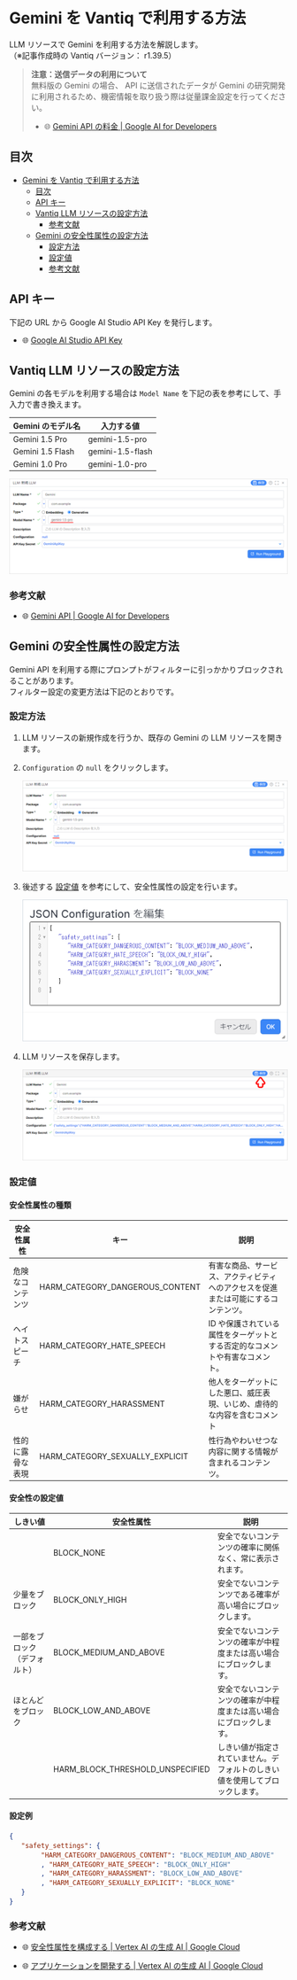 # Gemini を Vantiq で利用する方法

LLM リソースで Gemini を利用する方法を解説します。  
（※記事作成時の Vantiq バージョン： r1.39.5）

> **注意：送信データの利用について**  
> 無料版の Gemini の場合、 API に送信されたデータが Gemini の研究開発に利用されるため、機密情報を取り扱う際は従量課金設定を行ってください。  
>
> - :globe_with_meridians: [Gemini API の料金 | Google AI for Developers](https://ai.google.dev/pricing?hl=ja)

## 目次

- [Gemini を Vantiq で利用する方法](#gemini-を-vantiq-で利用する方法)
  - [目次](#目次)
  - [API キー](#api-キー)
  - [Vantiq LLM リソースの設定方法](#vantiq-llm-リソースの設定方法)
    - [参考文献](#参考文献)
  - [Gemini の安全性属性の設定方法](#gemini-の安全性属性の設定方法)
    - [設定方法](#設定方法)
    - [設定値](#設定値)
    - [参考文献](#参考文献-1)

## API キー

下記の URL から Google AI Studio API Key を発行します。  

- :globe_with_meridians: [Google AI Studio API Key](https://aistudio.google.com/app/apikey)

## Vantiq LLM リソースの設定方法

Gemini の各モデルを利用する場合は `Model Name` を下記の表を参考にして、手入力で書き換えます。  

|Gemini のモデル名|入力する値|
|---|---|
|Gemini 1.5 Pro|gemini-1.5-pro|
|Gemini 1.5 Flash|gemini-1.5-flash|
|Gemini 1.0 Pro|gemini-1.0-pro|

![gemini_llm_config_01.png](./imgs/gemini_llm_config_01.png)

### 参考文献

- :globe_with_meridians: [Gemini API | Google AI for Developers](https://ai.google.dev/gemini-api/docs/models/gemini?hl=ja)

## Gemini の安全性属性の設定方法

Gemini API を利用する際にプロンプトがフィルターに引っかかりブロックされることがあります。  
フィルター設定の変更方法は下記のとおりです。  

### 設定方法

1. LLM リソースの新規作成を行うか、既存の Gemini の LLM リソースを開きます。

1. `Configuration` の `null` をクリックします。

   ![gemini_safety_settings_01.png](./imgs/gemini_safety_settings_01.png)

1. 後述する [設定値](#設定値) を参考にして、安全性属性の設定を行います。  

   ![gemini_safety_settings_02.png](./imgs/gemini_safety_settings_02.png)

1. LLM リソースを保存します。

   ![gemini_safety_settings_03.png](./imgs/gemini_safety_settings_03.png)

### 設定値

#### 安全性属性の種類

|安全性属性|キー|説明|
|---|---|---|
|危険なコンテンツ|HARM_CATEGORY_DANGEROUS_CONTENT|有害な商品、サービス、アクティビティへのアクセスを促進または可能にするコンテンツ。|
|ヘイトスピーチ|HARM_CATEGORY_HATE_SPEECH|ID や保護されている属性をターゲットとする否定的なコメントや有害なコメント。|
|嫌がらせ|HARM_CATEGORY_HARASSMENT|他人をターゲットにした悪口、威圧表現、いじめ、虐待的な内容を含むコメント|
|性的に露骨な表現|HARM_CATEGORY_SEXUALLY_EXPLICIT|性行為やわいせつな内容に関する情報が含まれるコンテンツ。|

#### 安全性の設定値

|しきい値|安全性属性|説明|
|---|---|---|
||BLOCK_NONE|安全でないコンテンツの確率に関係なく、常に表示されます。|
|少量をブロック|BLOCK_ONLY_HIGH|安全でないコンテンツである確率が高い場合にブロックします。|
|一部をブロック（デフォルト）|BLOCK_MEDIUM_AND_ABOVE|安全でないコンテンツの確率が中程度または高い場合にブロックします。|
|ほとんどをブロック|BLOCK_LOW_AND_ABOVE|安全でないコンテンツの確率が中程度または高い場合にブロックします。|
||HARM_BLOCK_THRESHOLD_UNSPECIFIED|	しきい値が指定されていません。デフォルトのしきい値を使用してブロックします。|

#### 設定例

```JSON
{
   "safety_settings": {
        "HARM_CATEGORY_DANGEROUS_CONTENT": "BLOCK_MEDIUM_AND_ABOVE"
        , "HARM_CATEGORY_HATE_SPEECH": "BLOCK_ONLY_HIGH"
        , "HARM_CATEGORY_HARASSMENT": "BLOCK_LOW_AND_ABOVE"
        , "HARM_CATEGORY_SEXUALLY_EXPLICIT": "BLOCK_NONE"
   }
}
```

### 参考文献

- :globe_with_meridians: [安全性属性を構成する | Vertex AI の生成 AI | Google Cloud](https://cloud.google.com/vertex-ai/generative-ai/docs/multimodal/configure-safety-attributes?hl=ja)

- :globe_with_meridians: [アプリケーションを開発する | Vertex AI の生成 AI | Google Cloud](https://cloud.google.com/vertex-ai/generative-ai/docs/reasoning-engine/develop?hl=ja)
